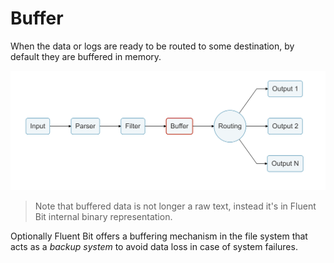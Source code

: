 # Buffer

When the data or logs are ready to be routed to some destination, by default they are buffered in memory.

![](../.gitbook/assets/logging_pipeline_buffer%20%281%29%20%281%29%20%282%29%20%282%29%20%282%29.png)

> Note that buffered data is not longer a raw text, instead it's in Fluent Bit internal binary representation.

Optionally Fluent Bit offers a buffering mechanism in the file system that acts as a _backup system_ to avoid data loss in case of system failures.

